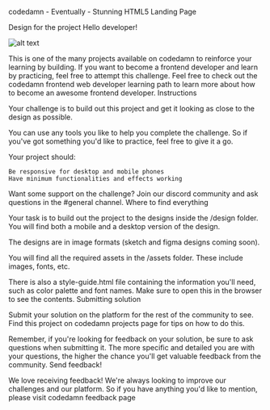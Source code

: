 codedamn - Eventually - Stunning HTML5 Landing Page

Design for the project
Hello developer!

![alt text](https://raw.githubusercontent.com/codedamn-projects/eventually-stunning-html5-landing-page/master/assets/desktop-design-non-fs.jpg)

This is one of the many projects available on codedamn to reinforce your learning by building. If you want to become a frontend developer and learn by practicing, feel free to attempt this challenge. Feel free to check out the codedamn frontend web developer learning path to learn more about how to become an awesome frontend developer.
Instructions

Your challenge is to build out this project and get it looking as close to the design as possible.

You can use any tools you like to help you complete the challenge. So if you've got something you'd like to practice, feel free to give it a go.

Your project should:

    Be responsive for desktop and mobile phones
    Have minimum functionalities and effects working

Want some support on the challenge? Join our discord community and ask questions in the #general channel.
Where to find everything

Your task is to build out the project to the designs inside the /design folder. You will find both a mobile and a desktop version of the design.

The designs are in image formats (sketch and figma designs coming soon).

You will find all the required assets in the /assets folder. These include images, fonts, etc.

There is also a style-guide.html file containing the information you'll need, such as color palette and font names. Make sure to open this in the browser to see the contents.
Submitting solution

Submit your solution on the platform for the rest of the community to see. Find this project on codedamn projects page for tips on how to do this.

Remember, if you're looking for feedback on your solution, be sure to ask questions when submitting it. The more specific and detailed you are with your questions, the higher the chance you'll get valuable feedback from the community.
Send feedback!

We love receiving feedback! We're always looking to improve our challenges and our platform. So if you have anything you'd like to mention, please visit codedamn feedback page

